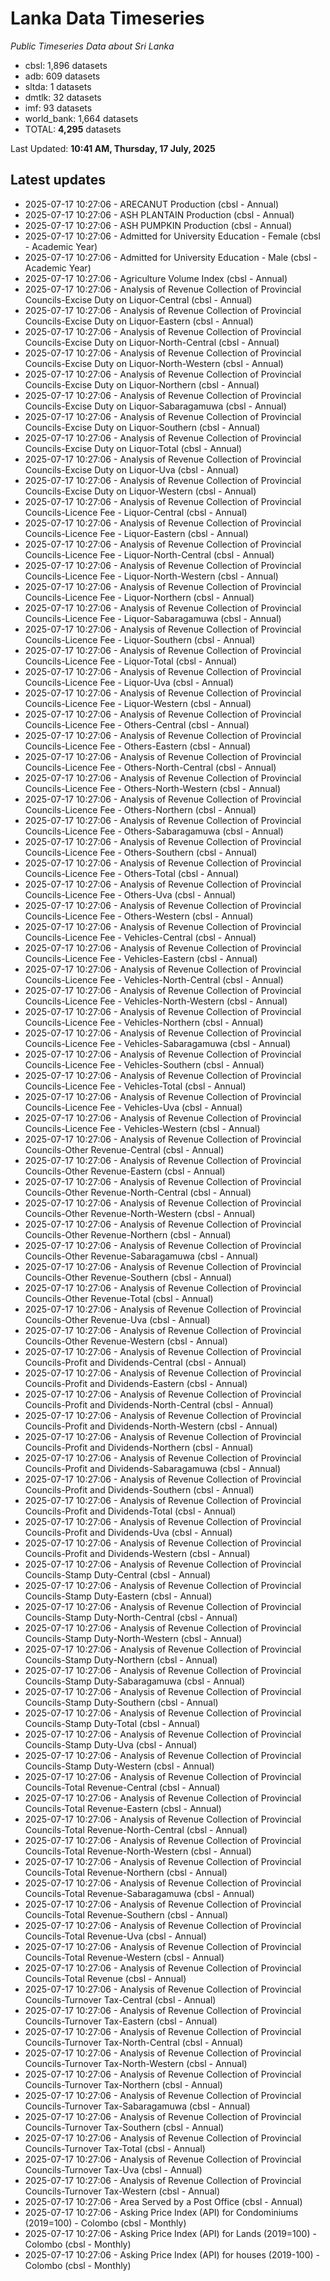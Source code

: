 # Lanka Data Timeseries
*Public Timeseries Data about Sri Lanka*

* cbsl: 1,896 datasets
* adb: 609 datasets
* sltda: 1 datasets
* dmtlk: 32 datasets
* imf: 93 datasets
* world_bank: 1,664 datasets
* TOTAL: **4,295** datasets

Last Updated: **10:41 AM, Thursday, 17 July, 2025**

## Latest updates

* 2025-07-17 10:27:06 - ARECANUT Production (cbsl - Annual)
* 2025-07-17 10:27:06 - ASH PLANTAIN Production (cbsl - Annual)
* 2025-07-17 10:27:06 - ASH PUMPKIN Production (cbsl - Annual)
* 2025-07-17 10:27:06 - Admitted for University Education - Female (cbsl - Academic Year)
* 2025-07-17 10:27:06 - Admitted for University Education - Male (cbsl - Academic Year)
* 2025-07-17 10:27:06 - Agriculture Volume Index (cbsl - Annual)
* 2025-07-17 10:27:06 - Analysis of Revenue Collection of Provincial Councils-Excise Duty on Liquor-Central (cbsl - Annual)
* 2025-07-17 10:27:06 - Analysis of Revenue Collection of Provincial Councils-Excise Duty on Liquor-Eastern (cbsl - Annual)
* 2025-07-17 10:27:06 - Analysis of Revenue Collection of Provincial Councils-Excise Duty on Liquor-North-Central (cbsl - Annual)
* 2025-07-17 10:27:06 - Analysis of Revenue Collection of Provincial Councils-Excise Duty on Liquor-North-Western (cbsl - Annual)
* 2025-07-17 10:27:06 - Analysis of Revenue Collection of Provincial Councils-Excise Duty on Liquor-Northern (cbsl - Annual)
* 2025-07-17 10:27:06 - Analysis of Revenue Collection of Provincial Councils-Excise Duty on Liquor-Sabaragamuwa (cbsl - Annual)
* 2025-07-17 10:27:06 - Analysis of Revenue Collection of Provincial Councils-Excise Duty on Liquor-Southern (cbsl - Annual)
* 2025-07-17 10:27:06 - Analysis of Revenue Collection of Provincial Councils-Excise Duty on Liquor-Total (cbsl - Annual)
* 2025-07-17 10:27:06 - Analysis of Revenue Collection of Provincial Councils-Excise Duty on Liquor-Uva (cbsl - Annual)
* 2025-07-17 10:27:06 - Analysis of Revenue Collection of Provincial Councils-Excise Duty on Liquor-Western (cbsl - Annual)
* 2025-07-17 10:27:06 - Analysis of Revenue Collection of Provincial Councils-Licence Fee - Liquor-Central (cbsl - Annual)
* 2025-07-17 10:27:06 - Analysis of Revenue Collection of Provincial Councils-Licence Fee - Liquor-Eastern (cbsl - Annual)
* 2025-07-17 10:27:06 - Analysis of Revenue Collection of Provincial Councils-Licence Fee - Liquor-North-Central (cbsl - Annual)
* 2025-07-17 10:27:06 - Analysis of Revenue Collection of Provincial Councils-Licence Fee - Liquor-North-Western (cbsl - Annual)
* 2025-07-17 10:27:06 - Analysis of Revenue Collection of Provincial Councils-Licence Fee - Liquor-Northern (cbsl - Annual)
* 2025-07-17 10:27:06 - Analysis of Revenue Collection of Provincial Councils-Licence Fee - Liquor-Sabaragamuwa (cbsl - Annual)
* 2025-07-17 10:27:06 - Analysis of Revenue Collection of Provincial Councils-Licence Fee - Liquor-Southern (cbsl - Annual)
* 2025-07-17 10:27:06 - Analysis of Revenue Collection of Provincial Councils-Licence Fee - Liquor-Total (cbsl - Annual)
* 2025-07-17 10:27:06 - Analysis of Revenue Collection of Provincial Councils-Licence Fee - Liquor-Uva (cbsl - Annual)
* 2025-07-17 10:27:06 - Analysis of Revenue Collection of Provincial Councils-Licence Fee - Liquor-Western (cbsl - Annual)
* 2025-07-17 10:27:06 - Analysis of Revenue Collection of Provincial Councils-Licence Fee - Others-Central (cbsl - Annual)
* 2025-07-17 10:27:06 - Analysis of Revenue Collection of Provincial Councils-Licence Fee - Others-Eastern (cbsl - Annual)
* 2025-07-17 10:27:06 - Analysis of Revenue Collection of Provincial Councils-Licence Fee - Others-North-Central (cbsl - Annual)
* 2025-07-17 10:27:06 - Analysis of Revenue Collection of Provincial Councils-Licence Fee - Others-North-Western (cbsl - Annual)
* 2025-07-17 10:27:06 - Analysis of Revenue Collection of Provincial Councils-Licence Fee - Others-Northern (cbsl - Annual)
* 2025-07-17 10:27:06 - Analysis of Revenue Collection of Provincial Councils-Licence Fee - Others-Sabaragamuwa (cbsl - Annual)
* 2025-07-17 10:27:06 - Analysis of Revenue Collection of Provincial Councils-Licence Fee - Others-Southern (cbsl - Annual)
* 2025-07-17 10:27:06 - Analysis of Revenue Collection of Provincial Councils-Licence Fee - Others-Total (cbsl - Annual)
* 2025-07-17 10:27:06 - Analysis of Revenue Collection of Provincial Councils-Licence Fee - Others-Uva (cbsl - Annual)
* 2025-07-17 10:27:06 - Analysis of Revenue Collection of Provincial Councils-Licence Fee - Others-Western (cbsl - Annual)
* 2025-07-17 10:27:06 - Analysis of Revenue Collection of Provincial Councils-Licence Fee - Vehicles-Central (cbsl - Annual)
* 2025-07-17 10:27:06 - Analysis of Revenue Collection of Provincial Councils-Licence Fee - Vehicles-Eastern (cbsl - Annual)
* 2025-07-17 10:27:06 - Analysis of Revenue Collection of Provincial Councils-Licence Fee - Vehicles-North-Central (cbsl - Annual)
* 2025-07-17 10:27:06 - Analysis of Revenue Collection of Provincial Councils-Licence Fee - Vehicles-North-Western (cbsl - Annual)
* 2025-07-17 10:27:06 - Analysis of Revenue Collection of Provincial Councils-Licence Fee - Vehicles-Northern (cbsl - Annual)
* 2025-07-17 10:27:06 - Analysis of Revenue Collection of Provincial Councils-Licence Fee - Vehicles-Sabaragamuwa (cbsl - Annual)
* 2025-07-17 10:27:06 - Analysis of Revenue Collection of Provincial Councils-Licence Fee - Vehicles-Southern (cbsl - Annual)
* 2025-07-17 10:27:06 - Analysis of Revenue Collection of Provincial Councils-Licence Fee - Vehicles-Total (cbsl - Annual)
* 2025-07-17 10:27:06 - Analysis of Revenue Collection of Provincial Councils-Licence Fee - Vehicles-Uva (cbsl - Annual)
* 2025-07-17 10:27:06 - Analysis of Revenue Collection of Provincial Councils-Licence Fee - Vehicles-Western (cbsl - Annual)
* 2025-07-17 10:27:06 - Analysis of Revenue Collection of Provincial Councils-Other Revenue-Central (cbsl - Annual)
* 2025-07-17 10:27:06 - Analysis of Revenue Collection of Provincial Councils-Other Revenue-Eastern (cbsl - Annual)
* 2025-07-17 10:27:06 - Analysis of Revenue Collection of Provincial Councils-Other Revenue-North-Central (cbsl - Annual)
* 2025-07-17 10:27:06 - Analysis of Revenue Collection of Provincial Councils-Other Revenue-North-Western (cbsl - Annual)
* 2025-07-17 10:27:06 - Analysis of Revenue Collection of Provincial Councils-Other Revenue-Northern (cbsl - Annual)
* 2025-07-17 10:27:06 - Analysis of Revenue Collection of Provincial Councils-Other Revenue-Sabaragamuwa (cbsl - Annual)
* 2025-07-17 10:27:06 - Analysis of Revenue Collection of Provincial Councils-Other Revenue-Southern (cbsl - Annual)
* 2025-07-17 10:27:06 - Analysis of Revenue Collection of Provincial Councils-Other Revenue-Total (cbsl - Annual)
* 2025-07-17 10:27:06 - Analysis of Revenue Collection of Provincial Councils-Other Revenue-Uva (cbsl - Annual)
* 2025-07-17 10:27:06 - Analysis of Revenue Collection of Provincial Councils-Other Revenue-Western (cbsl - Annual)
* 2025-07-17 10:27:06 - Analysis of Revenue Collection of Provincial Councils-Profit and Dividends-Central (cbsl - Annual)
* 2025-07-17 10:27:06 - Analysis of Revenue Collection of Provincial Councils-Profit and Dividends-Eastern (cbsl - Annual)
* 2025-07-17 10:27:06 - Analysis of Revenue Collection of Provincial Councils-Profit and Dividends-North-Central (cbsl - Annual)
* 2025-07-17 10:27:06 - Analysis of Revenue Collection of Provincial Councils-Profit and Dividends-North-Western (cbsl - Annual)
* 2025-07-17 10:27:06 - Analysis of Revenue Collection of Provincial Councils-Profit and Dividends-Northern (cbsl - Annual)
* 2025-07-17 10:27:06 - Analysis of Revenue Collection of Provincial Councils-Profit and Dividends-Sabaragamuwa (cbsl - Annual)
* 2025-07-17 10:27:06 - Analysis of Revenue Collection of Provincial Councils-Profit and Dividends-Southern (cbsl - Annual)
* 2025-07-17 10:27:06 - Analysis of Revenue Collection of Provincial Councils-Profit and Dividends-Total (cbsl - Annual)
* 2025-07-17 10:27:06 - Analysis of Revenue Collection of Provincial Councils-Profit and Dividends-Uva (cbsl - Annual)
* 2025-07-17 10:27:06 - Analysis of Revenue Collection of Provincial Councils-Profit and Dividends-Western (cbsl - Annual)
* 2025-07-17 10:27:06 - Analysis of Revenue Collection of Provincial Councils-Stamp Duty-Central (cbsl - Annual)
* 2025-07-17 10:27:06 - Analysis of Revenue Collection of Provincial Councils-Stamp Duty-Eastern (cbsl - Annual)
* 2025-07-17 10:27:06 - Analysis of Revenue Collection of Provincial Councils-Stamp Duty-North-Central (cbsl - Annual)
* 2025-07-17 10:27:06 - Analysis of Revenue Collection of Provincial Councils-Stamp Duty-North-Western (cbsl - Annual)
* 2025-07-17 10:27:06 - Analysis of Revenue Collection of Provincial Councils-Stamp Duty-Northern (cbsl - Annual)
* 2025-07-17 10:27:06 - Analysis of Revenue Collection of Provincial Councils-Stamp Duty-Sabaragamuwa (cbsl - Annual)
* 2025-07-17 10:27:06 - Analysis of Revenue Collection of Provincial Councils-Stamp Duty-Southern (cbsl - Annual)
* 2025-07-17 10:27:06 - Analysis of Revenue Collection of Provincial Councils-Stamp Duty-Total (cbsl - Annual)
* 2025-07-17 10:27:06 - Analysis of Revenue Collection of Provincial Councils-Stamp Duty-Uva (cbsl - Annual)
* 2025-07-17 10:27:06 - Analysis of Revenue Collection of Provincial Councils-Stamp Duty-Western (cbsl - Annual)
* 2025-07-17 10:27:06 - Analysis of Revenue Collection of Provincial Councils-Total Revenue-Central (cbsl - Annual)
* 2025-07-17 10:27:06 - Analysis of Revenue Collection of Provincial Councils-Total Revenue-Eastern (cbsl - Annual)
* 2025-07-17 10:27:06 - Analysis of Revenue Collection of Provincial Councils-Total Revenue-North-Central (cbsl - Annual)
* 2025-07-17 10:27:06 - Analysis of Revenue Collection of Provincial Councils-Total Revenue-North-Western (cbsl - Annual)
* 2025-07-17 10:27:06 - Analysis of Revenue Collection of Provincial Councils-Total Revenue-Northern (cbsl - Annual)
* 2025-07-17 10:27:06 - Analysis of Revenue Collection of Provincial Councils-Total Revenue-Sabaragamuwa (cbsl - Annual)
* 2025-07-17 10:27:06 - Analysis of Revenue Collection of Provincial Councils-Total Revenue-Southern (cbsl - Annual)
* 2025-07-17 10:27:06 - Analysis of Revenue Collection of Provincial Councils-Total Revenue-Uva (cbsl - Annual)
* 2025-07-17 10:27:06 - Analysis of Revenue Collection of Provincial Councils-Total Revenue-Western (cbsl - Annual)
* 2025-07-17 10:27:06 - Analysis of Revenue Collection of Provincial Councils-Total Revenue (cbsl - Annual)
* 2025-07-17 10:27:06 - Analysis of Revenue Collection of Provincial Councils-Turnover Tax-Central (cbsl - Annual)
* 2025-07-17 10:27:06 - Analysis of Revenue Collection of Provincial Councils-Turnover Tax-Eastern (cbsl - Annual)
* 2025-07-17 10:27:06 - Analysis of Revenue Collection of Provincial Councils-Turnover Tax-North-Central (cbsl - Annual)
* 2025-07-17 10:27:06 - Analysis of Revenue Collection of Provincial Councils-Turnover Tax-North-Western (cbsl - Annual)
* 2025-07-17 10:27:06 - Analysis of Revenue Collection of Provincial Councils-Turnover Tax-Northern (cbsl - Annual)
* 2025-07-17 10:27:06 - Analysis of Revenue Collection of Provincial Councils-Turnover Tax-Sabaragamuwa (cbsl - Annual)
* 2025-07-17 10:27:06 - Analysis of Revenue Collection of Provincial Councils-Turnover Tax-Southern (cbsl - Annual)
* 2025-07-17 10:27:06 - Analysis of Revenue Collection of Provincial Councils-Turnover Tax-Total (cbsl - Annual)
* 2025-07-17 10:27:06 - Analysis of Revenue Collection of Provincial Councils-Turnover Tax-Uva (cbsl - Annual)
* 2025-07-17 10:27:06 - Analysis of Revenue Collection of Provincial Councils-Turnover Tax-Western (cbsl - Annual)
* 2025-07-17 10:27:06 - Area Served by a Post Office (cbsl - Annual)
* 2025-07-17 10:27:06 - Asking Price Index (API) for Condominiums (2019=100) - Colombo (cbsl - Monthly)
* 2025-07-17 10:27:06 - Asking Price Index (API) for Lands (2019=100) - Colombo (cbsl - Monthly)
* 2025-07-17 10:27:06 - Asking Price Index (API) for houses (2019-100) - Colombo (cbsl - Monthly)
